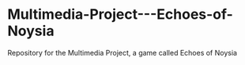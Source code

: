 # Multimedia-Project---Echoes-of-Noysia
Repository for the Multimedia Project, a game called Echoes of Noysia
